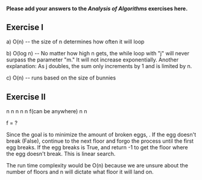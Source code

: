 #### Please add your answers to the ***Analysis of  Algorithms*** exercises here.

## Exercise I

a) O(n) -- the size of n determines how often it will loop


b) O(log n) -- No matter how high n gets, the while loop with "j" will never surpass the parameter "m." It will not increase exponentially. 
Another explanation: As j doubles, the sum only increments by 1 and is limited by n.

c) O(n) -- runs based on the size of bunnies

## Exercise II
n
n
n
n
n  f(can be anywhere)
n
n

f = ?

Since the goal is to minimize the amount of broken eggs, . If the egg doesn't break (False), continue to the next floor and forgo the process until the first egg breaks. If the egg breaks is True, and return -1 to get the floor where the egg doesn't break. This is linear search.

The run time complexity would be O(n) because we are unsure about the number of floors and n will dictate what floor it will land on. 